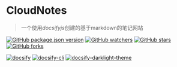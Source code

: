 # CloudNotes

> 一个使用*docsifyjs*创建的基于markdown的笔记网站

[![GitHub package.json version](https://img.shields.io/github/package-json/v/yequanrui/CloudNotes)](https://github.com/yequanrui/CloudNotes "跳转主页")
[![GitHub watchers](https://img.shields.io/github/watchers/yequanrui/CloudNotes?style=social)](https://github.com/yequanrui/CloudNotes/watchers)
[![GitHub stars](https://img.shields.io/github/stars/yequanrui/CloudNotes?style=social)](https://github.com/yequanrui/CloudNotes/stargazers)
[![GitHub forks](https://img.shields.io/github/forks/yequanrui/CloudNotes?style=social)](https://github.com/yequanrui/CloudNotes/network/members)

[![docsify](https://img.shields.io/npm/v/docsify?label=docsify)](https://docsify.js.org/ "跳转主页")
[![docsify-cli](https://img.shields.io/npm/v/docsify-cli?label=docsify-cli)](https://cli.docsifyjs.org/ "跳转主页")
[![docsify-darklight-theme](https://img.shields.io/npm/v/docsify-darklight-theme?label=docsify-darklight-theme)](https://docsify-darklight-theme.boopathikumar.me/ "跳转主页")
